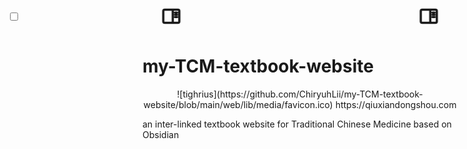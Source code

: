 # my-TCM-textbook-website
<center>![tighrius](https://github.com/ChiryuhLii/my-TCM-textbook-website/blob/main/web/lib/media/favicon.ico) https://qiuxiandongshou.com</center>

an inter-linked textbook website for Traditional Chinese Medicine based on Obsidian

<title>index</title>
		<base href="./">
		<meta id="root-path" root-path="./">
		<meta name="viewport" content="width=device-width, initial-scale=1.0, user-scalable=yes, minimum-scale=1.0, maximum-scale=5.0">
		<meta charset="UTF-8">
		<meta name="description" content="秋狝冬狩 - index">
		<meta property="og:title" content="index">
		<meta property="og:description" content="秋狝冬狩 - index">
		<meta property="og:type" content="website">
		<meta property="og:url" content="index.html">
		<meta property="og:image" content="中医学基础\+仓廒+\备案图标1.png">
		<meta property="og:site_name" content="秋狝冬狩">
		<link rel="alternate" type="application/rss+xml" title="RSS Feed" href="lib/rss.xml"><script async="" id="webpage-script" src="lib/scripts/webpage.js" onload="this.onload=null;this.setAttribute(&quot;loaded&quot;, &quot;true&quot;)"></script><link rel="icon" href="lib/media/favicon.ico"><style>body{--line-width:40em;--line-width-adaptive:40em;--file-line-width:40em;--sidebar-width:min(20em, 80vw);--collapse-arrow-size:11px;--tree-horizontal-spacing:0.6em;--tree-vertical-spacing:0.6em;--sidebar-margin:12px}.sidebar{height:100%;min-width:calc(var(--sidebar-width) + var(--divider-width-hover));max-width:calc(var(--sidebar-width) + var(--divider-width-hover));font-size:14px;z-index:10;position:relative;overflow:hidden;transition:min-width ease-in-out,max-width ease-in-out;transition-duration:.2s;contain:size}.sidebar-left{left:0}.sidebar-right{right:0}.sidebar.is-collapsed{min-width:0;max-width:0}body.floating-sidebars .sidebar{position:absolute}.sidebar-content{height:100%;min-width:calc(var(--sidebar-width) - var(--divider-width-hover));top:0;padding:var(--sidebar-margin);padding-top:4em;line-height:var(--line-height-tight);background-color:var(--background-secondary);transition:background-color,border-right,border-left,box-shadow;transition-duration:var(--color-fade-speed);transition-timing-function:ease-in-out;position:absolute;display:flex;flex-direction:column}.sidebar:not(.is-collapsed) .sidebar-content{min-width:calc(max(100%,var(--sidebar-width)) - 3px);max-width:calc(max(100%,var(--sidebar-width)) - 3px)}.sidebar-left .sidebar-content{left:0;border-top-right-radius:var(--radius-l);border-bottom-right-radius:var(--radius-l)}.sidebar-right .sidebar-content{right:0;border-top-left-radius:var(--radius-l);border-bottom-left-radius:var(--radius-l)}.sidebar:has(.sidebar-content:empty):has(.topbar-content:empty){display:none}.sidebar-topbar{height:2em;width:var(--sidebar-width);top:var(--sidebar-margin);padding-inline:var(--sidebar-margin);z-index:1;position:fixed;display:flex;align-items:center;transition:width ease-in-out;transition-duration:inherit}.sidebar.is-collapsed .sidebar-topbar{width:calc(2.3em + var(--sidebar-margin) * 2)}.sidebar .sidebar-topbar.is-collapsed{width:0}.sidebar-left .sidebar-topbar{left:0}.sidebar-right .sidebar-topbar{right:0}.topbar-content{overflow:hidden;overflow:clip;width:100%;height:100%;display:flex;align-items:center;transition:inherit}.sidebar.is-collapsed .topbar-content{width:0;transition:inherit}.clickable-icon.sidebar-collapse-icon{background-color:transparent;color:var(--icon-color-focused);padding:0!important;margin:0!important;height:100%!important;width:2.3em!important;margin-inline:0.14em!important;position:absolute}.sidebar-left .clickable-icon.sidebar-collapse-icon{transform:rotateY(180deg);right:var(--sidebar-margin)}.sidebar-right .clickable-icon.sidebar-collapse-icon{transform:rotateY(180deg);left:var(--sidebar-margin)}.clickable-icon.sidebar-collapse-icon svg.svg-icon{width:100%;height:100%}.sidebar-section-header{margin:0 0 1em 0;text-transform:uppercase;letter-spacing:.06em;font-weight:600}body{transition:background-color var(--color-fade-speed) ease-in-out}.webpage-container{display:flex;flex-direction:row;height:100%;width:100%;align-items:stretch;justify-content:center}.document-container{opacity:1;flex-basis:100%;max-width:100%;width:100%;height:100%;display:flex;flex-direction:column;align-items:center;transition:opacity .2s ease-in-out;contain:inline-size}.hide{opacity:0;transition:opacity .2s ease-in-out}.document-container>.markdown-preview-view{margin:var(--sidebar-margin);margin-bottom:0;width:100%;width:-webkit-fill-available;width:-moz-available;width:fill-available;background-color:var(--background-primary);transition:background-color var(--color-fade-speed) ease-in-out;border-top-right-radius:var(--window-radius,var(--radius-m));border-top-left-radius:var(--window-radius,var(--radius-m));overflow-x:hidden!important;overflow-y:auto!important;display:flex!important;flex-direction:column!important;align-items:center!important;contain:inline-size}.document-container>.markdown-preview-view>.markdown-preview-sizer{padding-bottom:80vh!important;width:100%!important;max-width:var(--line-width)!important;flex-basis:var(--line-width)!important;transition:background-color var(--color-fade-speed) ease-in-out;contain:inline-size}.markdown-rendered img:not([width]),.view-content img:not([width]){max-width:100%;outline:0}.document-container>.view-content.embed{display:flex;padding:1em;height:100%;width:100%;align-items:center;justify-content:center}.document-container>.view-content.embed>*{max-width:100%;max-height:100%;object-fit:contain}:has(> :is(.math,table)){overflow-x:auto!important}.document-container>.view-content{overflow-x:auto;contain:content;padding:0;margin:0;height:100%}.scroll-highlight{position:absolute;width:100%;height:100%;pointer-events:none;z-index:1000;background-color:hsla(var(--color-accent-hsl),.25);opacity:0;padding:1em;inset:50%;translate:-50% -50%;border-radius:var(--radius-s)}</style><script defer="">async function loadIncludes(){if("file:"!=location.protocol){let e=document.querySelectorAll("include");for(let t=0;t<e.length;t++){let o=e[t],l=o.getAttribute("src");try{const e=await fetch(l);if(!e.ok){console.log("Could not include file: "+l),o?.remove();continue}let t=await e.text(),n=document.createRange().createContextualFragment(t),i=Array.from(n.children);for(let e of i)e.classList.add("hide"),e.style.transition="opacity 0.5s ease-in-out",setTimeout((()=>{e.classList.remove("hide")}),10);o.before(n),o.remove(),console.log("Included file: "+l)}catch(e){o?.remove(),console.log("Could not include file: "+l,e);continue}}}else{if(document.querySelectorAll("include").length>0){var e=document.createElement("div");e.id="error",e.textContent="Web server exports must be hosted on an http / web server to be viewed correctly.",e.style.position="fixed",e.style.top="50%",e.style.left="50%",e.style.transform="translate(-50%, -50%)",e.style.fontSize="1.5em",e.style.fontWeight="bold",e.style.textAlign="center",document.body.appendChild(e),document.querySelector(".document-container")?.classList.remove("hide")}}}document.addEventListener("DOMContentLoaded",(()=>{loadIncludes()}));let isFileProtocol="file:"==location.protocol;function waitLoadScripts(e,t){let o=e.map((e=>document.getElementById(e+"-script"))),l=0;!function e(){let n=o[l];l++,n&&"true"!=n.getAttribute("loaded")||l<o.length&&e(),l<o.length?n.addEventListener("load",e):t()}()}</script><link rel="stylesheet" href="lib/styles/obsidian.css"><link rel="preload" href="lib/styles/global-variable-styles.css" as="style" onload="this.onload=null;this.rel='stylesheet'"><noscript><link rel="stylesheet" href="lib/styles/global-variable-styles.css"></noscript><link rel="preload" href="lib/styles/main-styles.css" as="style" onload="this.onload=null;this.rel='stylesheet'"><noscript><link rel="stylesheet" href="lib/styles/main-styles.css"></noscript><link rel="preload" href="lib/styles/snippets.css" as="style" onload="this.onload=null;this.rel='stylesheet'"><noscript><link rel="stylesheet" href="lib/styles/snippets.css"></noscript></head><body class="publish css-settings-manager theme-light show-inline-title"><script defer="">let theme=localStorage.getItem("theme")||(window.matchMedia("(prefers-color-scheme: dark)").matches?"dark":"light");"dark"==theme?(document.body.classList.add("theme-dark"),document.body.classList.remove("theme-light")):(document.body.classList.add("theme-light"),document.body.classList.remove("theme-dark")),window.innerWidth<480?document.body.classList.add("is-phone"):window.innerWidth<768?document.body.classList.add("is-tablet"):window.innerWidth<1024?document.body.classList.add("is-small-screen"):document.body.classList.add("is-large-screen")</script><div class="webpage-container workspace"><div class="sidebar-left sidebar"><div class="sidebar-handle"></div><div class="sidebar-topbar"><div class="topbar-content"><label class="theme-toggle-container" for="theme_toggle"><input class="theme-toggle-input" type="checkbox" id="theme_toggle"><div class="toggle-background"></div></label></div><div class="clickable-icon sidebar-collapse-icon"><svg xmlns="http://www.w3.org/2000/svg" width="100%" height="100%" viewBox="0 0 24 24" fill="none" stroke="currentColor" stroke-width="3" stroke-linecap="round" stroke-linejoin="round" class="svg-icon"><path d="M21 3H3C1.89543 3 1 3.89543 1 5V19C1 20.1046 1.89543 21 3 21H21C22.1046 21 23 20.1046 23 19V5C23 3.89543 22.1046 3 21 3Z"></path><path d="M10 4V20"></path><path d="M4 7H7"></path><path d="M4 10H7"></path><path d="M4 13H7"></path></svg></div></div><div class="sidebar-content"><include src="lib/html/file-tree.html"></include></div><script defer="">let ls = document.querySelector(".sidebar-left"); ls.classList.add("is-collapsed"); if (window.innerWidth > 768) ls.classList.remove("is-collapsed"); ls.style.setProperty("--sidebar-width", localStorage.getItem("sidebar-left-width"));</script></div><div class="document-container markdown-reading-view hide"><div class="markdown-preview-view markdown-rendered allow-fold-headings allow-fold-lists is-readable-line-width"><style id="MJX-CHTML-styles"></style><div class="markdown-preview-sizer markdown-preview-section"><h1 class="page-title heading inline-title" id="index">秋狝冬狩</h1><div><p><dfn>兹声明，本网页为非盈利性质，所涉及教材版权归<strong>中国中医药出版社</strong>所有。目前尚未获得正式授权，仅作教育用途。严禁任何形式商业使用或转载行为。</dfn></p></div><div><p>←左侧为<strong>目录</strong>和<strong>☼/☾模式切换</strong></p></div><div><div style="float: right">右侧为<strong>大纲</strong>→</div>
<br></div><div><p>部分浏览器左侧目录甚至无法<strong>展开</strong>，手动拉个简易导航：</p></div><div><p><strong>中药</strong>导航：<a data-href="解表药" href="中药学/解表药/解表药.html" class="internal-link" target="_self" rel="noopener">解表药</a>、<a data-href="清热药" href="中药学/清热药/清热药.html" class="internal-link" target="_self" rel="noopener">清热药</a>、<a data-href="泻下药" href="中药学/泻下药/泻下药.html" class="internal-link" target="_self" rel="noopener">泻下药</a>、<a data-href="祛风湿药" href="中药学/祛风湿药/祛风湿药.html" class="internal-link" target="_self" rel="noopener">祛风湿药</a>、<a data-href="化湿药" href="中药学/化湿药/化湿药.html" class="internal-link" target="_self" rel="noopener">化湿药</a>、<a data-href="利水渗湿药" href="中药学/利水渗湿药/利水渗湿药.html" class="internal-link" target="_self" rel="noopener">利水渗湿药</a>、<a data-href="温里药" href="中药学/温里药/温里药.html" class="internal-link" target="_self" rel="noopener">温里药</a>、<a data-href="理气药" href="中药学/理气药/理气药.html" class="internal-link" target="_self" rel="noopener">理气药</a>、<a data-href="消食药" href="中药学/消食药/消食药.html" class="internal-link" target="_self" rel="noopener">消食药</a>、<a data-href="驱虫药" href="中药学/驱虫药/驱虫药.html" class="internal-link" target="_self" rel="noopener">驱虫药</a>、<a data-href="止血药" href="中药学/止血药/止血药.html" class="internal-link" target="_self" rel="noopener">止血药</a>、<a data-href="活血化瘀药" href="中药学/活血化瘀药/活血化瘀药.html" class="internal-link" target="_self" rel="noopener">活血化瘀药</a>、<a data-href="化痰止咳平喘药" href="中药学/化痰止咳平喘药/化痰止咳平喘药.html" class="internal-link" target="_self" rel="noopener">化痰止咳平喘药</a>、<a data-href="安神药" href="中药学/安神药/安神药.html" class="internal-link" target="_self" rel="noopener">安神药</a>、<a data-href="平肝息风药" href="中药学/平肝息风药/平肝息风药.html" class="internal-link" target="_self" rel="noopener">平肝息风药</a>、<a data-href="开窍药" href="中药学/开窍药/开窍药.html" class="internal-link" target="_self" rel="noopener">开窍药</a>、<a data-href="补虚药" href="中药学/补虚药/补虚药.html" class="internal-link" target="_self" rel="noopener">补虚药</a>、<a data-href="收涩药" href="中药学/收涩药/收涩药.html" class="internal-link" target="_self" rel="noopener">收涩药</a>、<a data-href="涌吐药" href="中药学/涌吐药/涌吐药.html" class="internal-link" target="_self" rel="noopener">涌吐药</a>、<a data-href="攻毒杀虫止痒药" href="中药学/攻毒杀虫止痒药/攻毒杀虫止痒药.html" class="internal-link" target="_self" rel="noopener">攻毒杀虫止痒药</a>、<a data-href="拔毒化腐生肌药" href="中药学/拔毒化腐生肌药/拔毒化腐生肌药.html" class="internal-link" target="_self" rel="noopener">拔毒化腐生肌药</a></p></div><div><p><strong>中基</strong>导航：<a data-href="绪论" href="中医学基础/总论/绪论.html" class="internal-link" target="_self" rel="noopener">绪论</a>、<a data-href="自制表" href="中医学基础/生命观/藏象/自制表.html" class="internal-link" target="_self" rel="noopener">自制表</a></p></div><div><p>另：<a data-href="1958.6.30七律二首·送瘟神" href="诗集/1958.6.30七律二首·送瘟神.html" class="internal-link" target="_self" rel="noopener">1958.6.30七律二首·送瘟神</a></p></div><div><p><br><br><br><br><br><br><br><br><br><br><br><br></p></div><div><center>•</center>
<center>•</center>
<center>•</center>
<center>•</center>
<center>•</center>
<center>•</center></div><div><p><strong><dfn>粉色</dfn></strong>表示<dfn>十四五规划教材</dfn>和<del>十三五规划教材</del>的版本差别。<strong><code>代码块</code></strong>表示<code>引用内容</code>，如<strong><code>《中国药典》</code></strong>。方剂学内容仍待更新。<strong>纯手敲</strong>难免会有错别字，勘误请联系@秋狝冬狩</p></div><div><p>手机端<strong>几乎都不能</strong>正常使用图谱（太可惜啦，双链图谱超酷的），还会严重拖慢速度，不得不撤除该功能。</p></div><div><center>•</center>
<center>•</center>
<center>•</center>
<center>•</center>
<center>•</center>
<center>•</center>
<br><br><br><br><br><br><br><br><br><br><br><br>
<center><footer>
			<p>
				<span>
					<span class="internal-embed media-embed image-embed is-loaded" src="备案图标1.png" style="max-width: 100%;"><img src="lib/media/备案图标1.png" style="max-width: 2%;"></span> <a href="https://beian.miit.gov.cn/#/Integrated/index" target="_blank" rel="noopener">豫ICP备2024093009号</a>
				</span>
			</p>
			<p>
				<span>
					<span class="internal-embed media-embed image-embed is-loaded" src="备案图标2.png" style="max-width: 100%;"><img src="lib/media/备案图标2.png" style="max-width: 1.8%;"></span>  <a rel="noreferrer" href="https://beian.mps.gov.cn/#/query/webSearch?code=41140002000826" target="_blank"> 豫公网安备41140002000826</a>
				</span>
			</p>
</footer></center></div><div class="mod-footer"></div></div></div></div><div class="sidebar-right sidebar"><div class="sidebar-handle"></div><div class="sidebar-topbar"><div class="topbar-content"></div><div class="clickable-icon sidebar-collapse-icon"><svg xmlns="http://www.w3.org/2000/svg" width="100%" height="100%" viewBox="0 0 24 24" fill="none" stroke="currentColor" stroke-width="3" stroke-linecap="round" stroke-linejoin="round" class="svg-icon"><path d="M21 3H3C1.89543 3 1 3.89543 1 5V19C1 20.1046 1.89543 21 3 21H21C22.1046 21 23 20.1046 23 19V5C23 3.89543 22.1046 3 21 3Z"></path><path d="M10 4V20"></path><path d="M4 7H7"></path><path d="M4 10H7"></path><path d="M4 13H7"></path></svg></div></div><div class="sidebar-content"><div class="tree-container mod-root nav-folder tree-item outline-tree" data-depth="0"><div class="tree-header"><span class="sidebar-section-header">Table Of Contents</span><button class="clickable-icon collapse-tree-button" aria-label="Collapse All"><svg xmlns="http://www.w3.org/2000/svg" width="24" height="24" viewBox="0 0 24 24" fill="none" stroke="currentColor" stroke-width="2" stroke-linecap="round" stroke-linejoin="round"></svg></button></div><div class="tree-scroll-area tree-item-children nav-folder-children"><div class="tree-item mod-tree-folder nav-folder mod-collapsible is-collapsed" style="display: none;"></div><div class="tree-item" data-depth="1"><a class="tree-link" href="index.html#index"><div class="tree-item-contents heading-link" heading-name="index"><span class="tree-item-title">index</span></div></a><div class="tree-item-children nav-folder-children"></div></div></div></div></div><script defer="">let rs = document.querySelector(".sidebar-right"); rs.classList.add("is-collapsed"); if (window.innerWidth > 768) rs.classList.remove("is-collapsed"); rs.style.setProperty("--sidebar-width", localStorage.getItem("sidebar-right-width"));</script></div></div></body></html>
